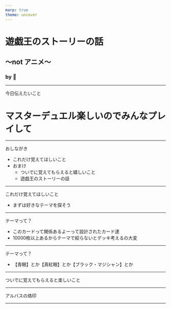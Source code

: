 ```yaml
---
marp: true
theme: uncover
---
```

# 遊戯王のストーリーの話
## 〜not アニメ〜
### by :rooster:
---
今日伝えたいこと
# マスターデュエル楽しいのでみんなプレイして

---
おしながき
- これだけ覚えてほしいこと
- おまけ
  - ついでに覚えてもらえると嬉しいこと
  - 遊戯王のストーリーの話
---
これだけ覚えてほしいこと
- まずは好きなテーマを探そう
---
テーマって？
- このカードって関係あるよーって設計されたカード達
- 10000枚以上あるからテーマで絞らないとデッキ考えるの大変

---
テーマって？
- 【青眼】とか【真紅眼】とか【ブラック・マジシャン】とか

---
ついでに覚えてもらえると楽しいこと

---
アルバスの烙印

---